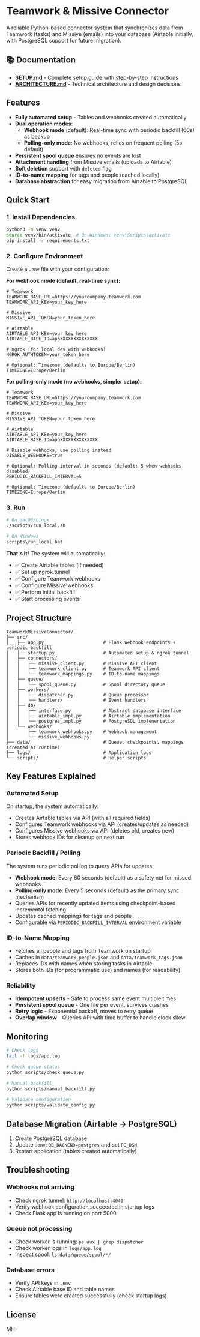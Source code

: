 # Teamwork & Missive Connector

A reliable Python-based connector system that synchronizes data from Teamwork (tasks) and Missive (emails) into your database (Airtable initially, with PostgreSQL support for future migration).

## 📚 Documentation

- **[SETUP.md](SETUP.md)** - Complete setup guide with step-by-step instructions
- **[ARCHITECTURE.md](ARCHITECTURE.md)** - Technical architecture and design decisions

## Features

- **Fully automated setup** - Tables and webhooks created automatically
- **Dual operation modes**:
  - **Webhook mode** (default): Real-time sync with periodic backfill (60s) as backup
  - **Polling-only mode**: No webhooks, relies on frequent polling (5s default)
- **Persistent spool queue** ensures no events are lost
- **Attachment handling** from Missive emails (uploads to Airtable)
- **Soft deletion** support with `deleted` flag
- **ID-to-name mapping** for tags and people (cached locally)
- **Database abstraction** for easy migration from Airtable to PostgreSQL

## Quick Start

### 1. Install Dependencies

```bash
python3 -m venv venv
source venv/bin/activate  # On Windows: venv\Scripts\activate
pip install -r requirements.txt
```

### 2. Configure Environment

Create a `.env` file with your configuration:

**For webhook mode (default, real-time sync):**
```env
# Teamwork
TEAMWORK_BASE_URL=https://yourcompany.teamwork.com
TEAMWORK_API_KEY=your_key_here

# Missive
MISSIVE_API_TOKEN=your_token_here

# Airtable
AIRTABLE_API_KEY=your_key_here
AIRTABLE_BASE_ID=appXXXXXXXXXXXXXX

# ngrok (for local dev with webhooks)
NGROK_AUTHTOKEN=your_token_here

# Optional: Timezone (defaults to Europe/Berlin)
TIMEZONE=Europe/Berlin
```

**For polling-only mode (no webhooks, simpler setup):**
```env
# Teamwork
TEAMWORK_BASE_URL=https://yourcompany.teamwork.com
TEAMWORK_API_KEY=your_key_here

# Missive
MISSIVE_API_TOKEN=your_token_here

# Airtable
AIRTABLE_API_KEY=your_key_here
AIRTABLE_BASE_ID=appXXXXXXXXXXXXXX

# Disable webhooks, use polling instead
DISABLE_WEBHOOKS=true

# Optional: Polling interval in seconds (default: 5 when webhooks disabled)
PERIODIC_BACKFILL_INTERVAL=5

# Optional: Timezone (defaults to Europe/Berlin)
TIMEZONE=Europe/Berlin
```

### 3. Run

```bash
# On macOS/Linux
./scripts/run_local.sh

# On Windows
scripts\run_local.bat
```

**That's it!** The system will automatically:
- ✅ Create Airtable tables (if needed)
- ✅ Set up ngrok tunnel
- ✅ Configure Teamwork webhooks
- ✅ Configure Missive webhooks
- ✅ Perform initial backfill
- ✅ Start processing events

## Project Structure

```
TeamworkMissiveConnector/
├── src/
│   ├── app.py                      # Flask webhook endpoints + periodic backfill
│   ├── startup.py                  # Automated setup & ngrok tunnel
│   ├── connectors/
│   │   ├── missive_client.py       # Missive API client
│   │   ├── teamwork_client.py      # Teamwork API client
│   │   └── teamwork_mappings.py    # ID-to-name mappings
│   ├── queue/
│   │   └── spool_queue.py          # Spool directory queue
│   ├── workers/
│   │   ├── dispatcher.py           # Queue processor
│   │   └── handlers/               # Event handlers
│   ├── db/
│   │   ├── interface.py            # Abstract database interface
│   │   ├── airtable_impl.py        # Airtable implementation
│   │   └── postgres_impl.py        # PostgreSQL implementation
│   └── webhooks/
│       ├── teamwork_webhooks.py    # Webhook management
│       └── missive_webhooks.py
├── data/                           # Queue, checkpoints, mappings (created at runtime)
├── logs/                           # Application logs
└── scripts/                        # Helper scripts
```

## Key Features Explained

### Automated Setup
On startup, the system automatically:
- Creates Airtable tables via API (with all required fields)
- Configures Teamwork webhooks via API (creates/updates as needed)
- Configures Missive webhooks via API (deletes old, creates new)
- Stores webhook IDs for cleanup on next run

### Periodic Backfill / Polling
The system runs periodic polling to query APIs for updates:
- **Webhook mode**: Every 60 seconds (default) as a safety net for missed webhooks
- **Polling-only mode**: Every 5 seconds (default) as the primary sync mechanism
- Queries APIs for recently updated items using checkpoint-based incremental fetching
- Updates cached mappings for tags and people
- Configurable via `PERIODIC_BACKFILL_INTERVAL` environment variable

### ID-to-Name Mapping
- Fetches all people and tags from Teamwork on startup
- Caches in `data/teamwork_people.json` and `data/teamwork_tags.json`
- Replaces IDs with names when storing tasks in Airtable
- Stores both IDs (for programmatic use) and names (for readability)

### Reliability
- **Idempotent upserts** - Safe to process same event multiple times
- **Persistent spool queue** - One file per event, survives crashes
- **Retry logic** - Exponential backoff, moves to retry queue
- **Overlap window** - Queries API with time buffer to handle clock skew

## Monitoring

```bash
# Check logs
tail -f logs/app.log

# Check queue status
python scripts/check_queue.py

# Manual backfill
python scripts/manual_backfill.py

# Validate configuration
python scripts/validate_config.py
```

## Database Migration (Airtable → PostgreSQL)

1. Create PostgreSQL database
2. Update `.env`: `DB_BACKEND=postgres` and set `PG_DSN`
3. Restart application (tables created automatically)

## Troubleshooting

### Webhooks not arriving
- Check ngrok tunnel: `http://localhost:4040`
- Verify webhook configuration succeeded in startup logs
- Check Flask app is running on port 5000

### Queue not processing
- Check worker is running: `ps aux | grep dispatcher`
- Check worker logs in `logs/app.log`
- Inspect spool: `ls data/queue/spool/*/`

### Database errors
- Verify API keys in `.env`
- Check Airtable base ID and table names
- Ensure tables were created successfully (check startup logs)

## License

MIT

